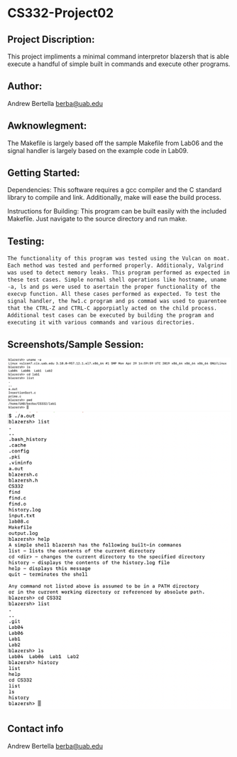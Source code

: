 # CS332-Project02

## Project Discription:
This project impliments a minimal command interpretor blazersh that is able execute a handful of simple  built in commands and execute other programs.

## Author:
Andrew Bertella
berba@uab.edu

## Awknowlegment:
The Makefile is largely based off the sample Makefile from Lab06 and the signal handler is largely based on the example code in Lab09.

## Getting Started:
Dependencies:
    This software requires a gcc compiler and the C standard library to compile and link. Additionally, make will ease the build process.

Instructions for Building:
    This program can be built easily with the included Makefile. Just navigate to the source directory and run make.
    
## Testing:
    The functionality of this program was tested using the Vulcan on moat. Each method was tested and performed properly. Additionaly, Valgrind was used to detect memory leaks. This program performed as expected in these test cases. Simple normal shell operations like hostname, uname -a, ls and ps were used to asertain the proper functionality of the execvp function. All these cases performed as expected. To test the signal handler, the hw1.c program and ps commad was used to guarentee that the CTRL-Z and CTRL-C apporpiatly acted on the child process.
    Additional test cases can be executed by building the program and executing it with various commands and various directories.

## Screenshots/Sample Session:
![Screenshot](screenshot1.png)
![Screenshot](screenshot2.png)

## Contact info
Andrew Bertella
berba@uab.edu
